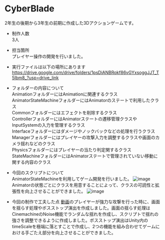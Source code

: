 # CyberBlade

2年生の後期から3年生の前期に作成した3Dアクションゲームです。  

- 制作人数  
3人  

- 担当箇所  
プレイヤー操作の開発を行いました。  

- 実行ファイルは以下の場所にあります  
https://drive.google.com/drive/folders/1psDiANBRokf86vGYxsoggJJT_T5lbm8_?usp=drive_link

- フォルダーの内容について  
AnimationフォルダーにはAnimationに関連するクラス  
AnimatorStateMachineフォルダーにはAnimatorのステートで利用したクラス  
Commonフォルダーにはエフェクトを削除するクラス  
ControllerフォルダーにはAnimatorステートの遷移管理クラスやInputSystemの入力を管理するクラス  
Interfaceフォルダーにはダメージやノックバックなどの処理を行うクラス  
Managerフォルダーにはプレイヤーの攻撃入力を調整するクラスや画面のカメラ揺れなどのクラス  
Physicsフォルダーにはプレイヤーの当たり判定関するクラス  
StateMachineフォルダーにはAnimatorステートで管理されていない移動に関する内容のクラス  


- 今回のスクリプトについて  
AnimatorStateMachineを利用してゲーム開発を行いました。
![image](https://github.com/user-attachments/assets/c1cf31a6-0e96-44ec-957a-a2e7ca63c92e)   
Animatorの状態ごとにクラスを用意することによって、クラスの可読性と拡張性を向上させることができました。
![image](https://github.com/user-attachments/assets/98f52df3-36d3-4ed0-a86c-6a1feaebf6ed)

- 今回の制作で工夫した点
[動画](https://github.com/user-attachments/assets/17972fd9-a9b4-486b-b329-e3c826bcd8c3)のプレイヤーが強力な攻撃を行った時に、画面を揺らす処理やボスストップ演出を作成しました。画面の揺らす処理はCinemachineのNoise機能でランダムな揺れを作成し、スクリプトで揺れの強さを調整できるように作成しました。ボスストップ演出はUnity内のtimeScaleを極端に落とすことで作成し、2つの機能を組み合わせてゲームにおける手ごたえ部分を向上させることができました。


